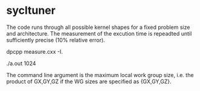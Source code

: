 # sycltuner

The code runs through all possible kernel shapes for a fixed
problem size and architecture. The measurement of the excution time
is repeadted until sufficiently precise (10% relative error).

dpcpp measure.cxx -I. 

./a.out 1024

The command line argument is the maximum local work group size, i.e. the product of GX,GY,GZ if
the WG sizes are specified as {GX,GY,GZ}.

